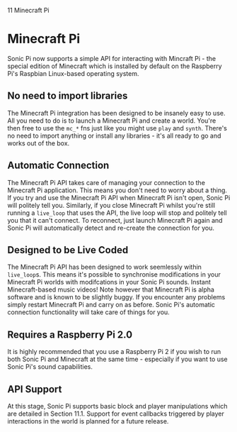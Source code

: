 11 Minecraft Pi

# Minecraft Pi

Sonic Pi now supports a simple API for interacting with Mincraft Pi -
the special edition of Minecraft which is installed by default on the
Raspberry Pi's Raspbian Linux-based operating system.

## No need to import libraries

The Minecraft Pi integration has been designed to be insanely easy to
use. All you need to do is to launch a Minecraft Pi and create a
world. You're then free to use the `mc_*` fns just like you might use
`play` and `synth`. There's no need to import anything or install any
libraries - it's all ready to go and works out of the box.

## Automatic Connection

The Minecraft Pi API takes care of managing your connection to the
Minecraft Pi application. This means you don't need to worry about a
thing. If you try and use the Minecraft Pi API when Minecraft Pi isn't
open, Sonic Pi will politely tell you. Similarly, if you close Minecraft
Pi whilst you're still running a `live_loop` that uses the API, the live
loop will stop and politely tell you that it can't connect. To
reconnect, just launch Minecraft Pi again and Sonic Pi will
automatically detect and re-create the connection for you.

## Designed to be Live Coded

The Minecraft Pi API has been designed to work seemlessly within
`live_loop`s. This means it's possible to synchronise modifications in
your Minecraft Pi worlds with modifcations in your Sonic Pi
sounds. Instant Minecraft-based music videos! Note however that
Minecraft Pi is alpha software and is known to be slightly buggy. If you
encounter any problems simply restart Minecraft Pi and carry on as
before. Sonic Pi's automatic connection functionality will take care of
things for you.

## Requires a Raspberry Pi 2.0

It is highly recommended that you use a Raspberry Pi 2 if you wish to
run both Sonic Pi and Minecraft at the same time - especially if you
want to use Sonic Pi's sound capabilities.

## API Support

At this stage, Sonic Pi supports basic block and player manipulations
which are detailed in Section 11.1. Support for event callbacks
triggered by player interactions in the world is planned for a future
release.
